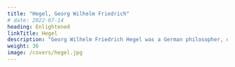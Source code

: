 ```yaml
---
title: "Hegel, Georg Wilhelm Friedrich"
# date: 2022-07-14
heading: Enlightened
linkTitle: Hegel
description: "Georg Wilhelm Friedrich Hegel was a German philosopher, one of the most important figures in German idealism and one of the founding figures of modern Western philosophy"
weight: 36
image: /covers/hegel.jpg
---
```


